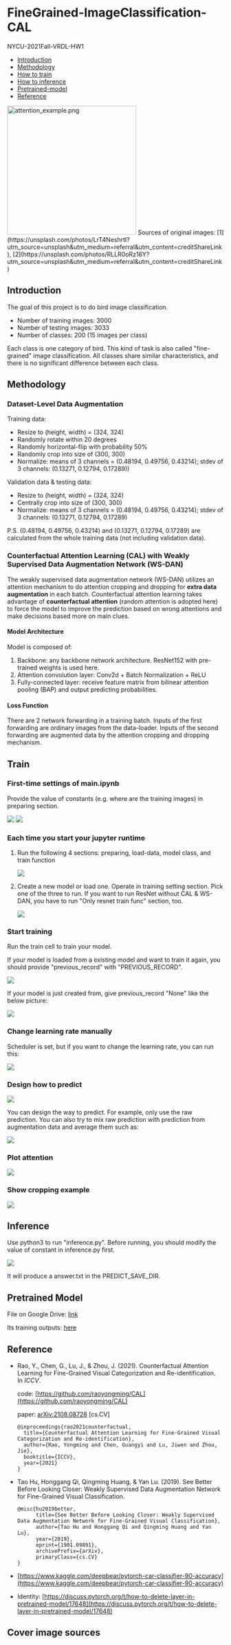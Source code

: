 # FineGrained-ImageClassification-CAL

NYCU-2021Fall-VRDL-HW1

- [Introduction](#Introduction)
- [Methodology](#Methodology)
- [How to train](#Train)
- [How to inference](#Inference)
- [Pretrained-model](#Pretrained-model)
- [Reference](#Reference)

<img src="img/attention_example.png" alt="attention_example.png" width="300" height="300">
Sources of original images: [1](https://unsplash.com/photos/LrT4NeshrtI?utm_source=unsplash&utm_medium=referral&utm_content=creditShareLink), [2](https://unsplash.com/photos/RLLR0oRz16Y?utm_source=unsplash&utm_medium=referral&utm_content=creditShareLink)



## Introduction

The goal of this project is to do bird image classification.

- Number of training images: 3000
- Number of testing images: 3033
- Number of classes: 200 (15 images per class)

Each class is one category of bird. This kind of task is also called "fine-grained" image classification. All classes share similar characteristics, and there is no significant difference between each class.

## Methodology

### Dataset-Level Data Augmentation

Training data: 

- Resize to (height, width) = (324, 324)
- Randomly rotate within 20 degrees
- Randomly horizontal-flip with probability 50%
- Randomly crop into size of (300, 300)
- Normalize: means of 3 channels = (0.48194, 0.49756, 0.43214); stdev of 3 channels: (0.13271, 0.12794, 0.17289))

Validation data & testing data:

- Resize to (height, width) = (324, 324)
- Centrally crop into size of (300, 300)
- Normalize: means of 3 channels = (0.48194, 0.49756, 0.43214); stdev of 3 channels: (0.13271, 0.12794, 0.17289)

P.S. (0.48194, 0.49756, 0.43214) and (0.13271, 0.12794, 0.17289) are calculated from the whole training data (not including validation data).

### Counterfactual Attention Learning (CAL) with Weakly Supervised Data Augmentation Network (WS-DAN)

The weakly supervised data augmentation network (WS-DAN) utilizes an attention mechanism to do attention cropping and dropping for **extra data augmentation** in each batch. Counterfactual attention learning takes advantage of **counterfactual attention** (random attention is adopted here) to force the model to improve the prediction based on wrong attentions and make decisions based more on main clues.

#### Model Architecture

Model is composed of:

1. Backbone: any backbone network architecture. ResNet152 with pre-trained weights is used here.
2. Attention convolution layer: Conv2d + Batch Normalization + ReLU
3. Fully-connected layer: receive feature matrix from bilinear attention pooling (BAP) and output predicting probabilities.

#### Loss Function

There are 2 network forwarding in a training batch. Inputs of the first forwarding are ordinary images from the data-loader. Inputs of the second forwarding are augmented data by the attention cropping and dropping mechanism.

## Train

### First-time settings of main.ipynb

Provide the value of constants (e.g. where are the training images) in preparing section.

![](img/1.png)
![](img/2.png)

### Each time you start your jupyter runtime

1. Run the following 4 sections: preparing, load-data, model class, and train function

    ![](img/3.png)

2. Create a new model or load one. Operate in training setting section. Pick one of the three to run.
   If you want to run ResNet without CAL & WS-DAN, you have to run "Only resnet train func" section, too.

    ![](img/4.png)

### Start training

Run the train cell to train your model.
 
If your model is loaded from a existing model and want to train it again,
you should provide "previous_record" with "PREVIOUS_RECORD".

![](img/5.png)

If your model is just created from, give previous_record "None" like the below picture:

![](img/6.png)

### Change learning rate manually

Scheduler is set, but if you want to change the learning rate, you can run this:

![](img/7.png)

### Design how to predict

![](img/8.png)

You can design the way to predict. For example, only use the raw prediction.
You can also try to mix raw prediction with prediction from augmentation data and average them such as:

![](img/9.png)

### Plot attention

![](img/10.png)

### Show cropping example

![](img/11.png)


## Inference

Use python3 to run "inference.py". 
Before running, you should modify the value of constant in inference.py first.

![](img/12.png)

It will produce a answer.txt in the PREDICT_SAVE_DIR.

## Pretrained Model

File on Google Drive: [link](https://drive.google.com/file/d/1EIOhpH9T6hTm1jLD32w-UtycMIx6KyF9/view?usp=sharing)

Its training outputs: [here](training_outputs.md)

## Reference

- Rao, Y., Chen, G., Lu, J., & Zhou, J. (2021). Counterfactual Attention Learning for Fine-Grained Visual Categorization and Re-identification. In *ICCV*.
    
    code: [https://github.com/raoyongming/CAL](https://github.com/raoyongming/CAL)
    
    paper: [arXiv:2108.08728](https://arxiv.org/abs/2108.08728) [cs.CV]
    
    ```
    @inproceedings{rao2021counterfactual,
      title={Counterfactual Attention Learning for Fine-Grained Visual Categorization and Re-identification},
      author={Rao, Yongming and Chen, Guangyi and Lu, Jiwen and Zhou, Jie},
      booktitle={ICCV},
      year={2021}
    }
    ```
    
- Tao Hu, Honggang Qi, Qingming Huang, & Yan Lu. (2019). See Better Before Looking Closer: Weakly Supervised Data Augmentation Network for Fine-Grained Visual Classification.
    ```
    @misc{hu2019better,
          title={See Better Before Looking Closer: Weakly Supervised Data Augmentation Network for Fine-Grained Visual Classification}, 
          author={Tao Hu and Honggang Qi and Qingming Huang and Yan Lu},
          year={2019},
          eprint={1901.09891},
          archivePrefix={arXiv},
          primaryClass={cs.CV}
    }
    ```

- [https://www.kaggle.com/deepbear/pytorch-car-classifier-90-accuracy](https://www.kaggle.com/deepbear/pytorch-car-classifier-90-accuracy)
- Identity: [https://discuss.pytorch.org/t/how-to-delete-layer-in-pretrained-model/17648](https://discuss.pytorch.org/t/how-to-delete-layer-in-pretrained-model/17648)

## Cover image sources
